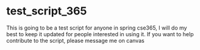 # test_script_365
This is going to be a test script for anyone in spring cse365, I will do my best to keep it updated for people interested in using it. If you want to help contribute to the script, please message me on canvas

